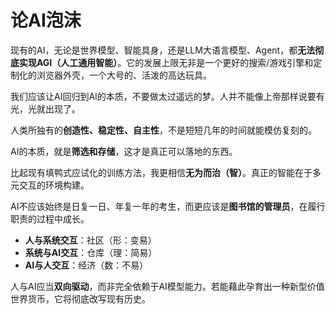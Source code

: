 # 论AI泡沫

现有的AI，无论是世界模型、智能具身，还是LLM大语言模型、Agent，都**无法彻底实现AGI（人工通用智能）**。它的发展上限无非是一个更好的搜索/游戏引擎和定制化的浏览器外壳，一个大号的、活泼的高达玩具。

我们应该让AI回归到AI的本质，不要做太过遥远的梦。人并不能像上帝那样说要有光，光就出现了。

人类所独有的**创造性、稳定性、自主性**，不是短短几年的时间就能模仿复刻的。

AI的本质，就是**筛选和存储**，这才是真正可以落地的东西。

比起现有填鸭式应试化的训练方法，我更相信**无为而治（智）**。真正的智能在于多元交互的环境构建。

AI不应该始终是日复一日、年复一年的考生，而更应该是**图书馆的管理员**，在履行职责的过程中成长。

*   **人与系统交互**：社区（形：变易）
*   **系统与AI交互**：仓库（理：简易）
*   **AI与人交互**：经济（数：不易）

人与AI应当**双向驱动**，而非完全依赖于AI模型能力。若能藉此孕育出一种新型价值世界货币，它将彻底改写现有历史。
